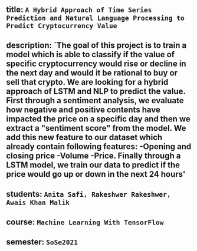 
## title: `A Hybrid Approach of Time Series Prediction and Natural Language Processing to Predict Cryptocurrency Value`
 
## description: `The goal of this project is to train a model which is able to classify if the value of specific cryptocurrency would rise or decline in the next day and would it be rational to buy or sell that crypto. We are looking for a hybrid approach of LSTM and NLP to predict the value. First through a sentiment analysis, we evaluate how negative and positive contents have impacted the price on a specific day and then we extract a "sentiment score" from the model. We add this new feature to our dataset which already contain following features: -Opening and closing price -Volume -Price. Finally through a LSTM model, we train our data to predict if the price would go up or down in the next 24 hours'

## students: `Anita Safi, Rakeshwer Rakeshwer, Awais Khan Malik`

## course: `Machine Learning With TensorFlow`

## semester: `SoSe2021`



